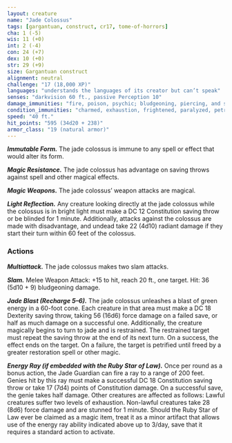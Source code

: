 ```yaml
---
layout: creature
name: "Jade Colossus"
tags: [gargantuan, construct, cr17, tome-of-horrors]
cha: 1 (-5)
wis: 11 (+0)
int: 2 (-4)
con: 24 (+7)
dex: 10 (+0)
str: 29 (+9)
size: Gargantuan construct
alignment: neutral
challenge: "17 (18,000 XP)"
languages: "understands the languages of its creator but can’t speak"
senses: "darkvision 60 ft., passive Perception 10"
damage_immunities: "fire, poison, psychic; bludgeoning, piercing, and slashing from nonmagical weapons that aren’t adamantine"
condition_immunities: "charmed, exhaustion, frightened, paralyzed, petrified, poisoned"
speed: "40 ft."
hit_points: "595 (34d20 + 238)"
armor_class: "19 (natural armor)"
---
```


***Immutable Form.*** The jade colossus is immune to any spell or effect
that would alter its form.

***Magic Resistance.*** The jade colossus has advantage on saving throws
against spell and other magical effects.

***Magic Weapons.*** The jade colossus’ weapon attacks are magical.

***Light Reflection.*** Any creature looking directly at the jade colossus
while the colossus is in bright light must make a DC 12 Constitution
saving throw or be blinded for 1 minute. Additionally, attacks against the
colossus are made with disadvantage, and undead take 22 (4d10) radiant
damage if they start their turn within 60 feet of the colossus.

### Actions

***Multiattack.*** The jade colossus makes two slam attacks.

***Slam.*** Melee Weapon Attack: +15 to hit, reach 20 ft., one target. Hit: 36 (5d10 + 9) bludgeoning damage.

***Jade Blast (Recharge 5–6).*** The jade colossus unleashes a blast of green
energy in a 60-foot cone. Each creature in that area must make a DC 18
Dexterity saving throw, taking 56 (16d6) force damage on a failed save,
or half as much damage on a successful one. Additionally, the creature
magically begins to turn to jade and is restrained. The restrained target
must repeat the saving throw at the end of its next turn. On a success, the
effect ends on the target. On a failure, the target is petrified until freed by
a greater restoration spell or other magic.

***Energy Ray (if embedded with the Ruby Star of Law).*** Once per round as a bonus action, the Jade
Guardian can fire a ray to a range of 200 feet. Genies hit by this ray
must make a successful DC 18 Constitution saving throw or take
17 (7d4) points of Constitution damage. On a successful save, the
genie takes half damage. Other creatures are affected as follows:
Lawful creatures suffer two levels of exhaustion. Non-lawful
creatures take 28 (8d6) force damage and are stunned for 1 minute.
Should the Ruby Star of Law ever be claimed as a magic item,
treat it as a minor artifact that allows use of the energy ray ability
indicated above up to 3/day, save that it requires a standard action
to activate.
